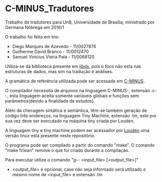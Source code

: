 # C-MINUS_Tradutores

Trabalho de tradutores para UnB, Universidade de Brasília, ministrado por Germana Nóbrega em 2016/1

O trabalho foi feito em trio:
* Diego Marques de Azevedo - 11/0027876
* Guilherme David Branco - 11/0012470
* Samuel Vinicius Vieira Pala - 11/0066120

Utiliza-se da biblioteca presente em [libds](https://github.com/zhemao/libds), pois o foco não esta nas estruturas de dados, mas sim na tradução e análises.

A gramática de referência utilizada pode ser acessada em [C-MINUS](http://www.sierranevada.edu/snow/ExamplesX/C-Syntax.pdf).

O compilador necessita de arquivos na linguagem C-MINUS-, extensão .c--, esta linguagem aceita somente variáveis globais e funções sem parâmetros(devido a finalidade de estudos).

Além da checagem sintática e semântica, têm-se também geração de código três endereços, na linguagem Tiny Machine, extensão .tm, este por sua vez deve ser executado na máquina tiny criada por Louden.

A linguagem tiny e tiny machine podem ser acessador por [Louden](http://www.cs.sjsu.edu/~louden/cmptext/) uma versão linux está presente neste repositório.

O programa pode ser compilado a partir do comando "make". O comando "make fclean" remove o que foi criado durante a compilação.

Para executar utilize o comando "g-- \<input_file\> \[\<output_file\>\]"

* \<output_file\> é opcional, caso não seja informado será utilizado o mesmo nome de \<input_file\> e extensão .tm
